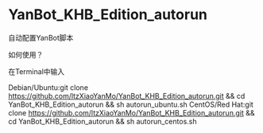 # YanBot_KHB_Edition_autorun
自动配置YanBot脚本

如何使用？

在Terminal中输入

  Debian/Ubuntu:git clone https://github.com/ltzXiaoYanMo/YanBot_KHB_Edition_autorun.git && cd YanBot_KHB_Edition_autorun && sh autorun_ubuntu.sh
  CentOS/Red Hat:git clone https://github.com/ltzXiaoYanMo/YanBot_KHB_Edition_autorun.git && cd YanBot_KHB_Edition_autorun && sh autorun_centos.sh
